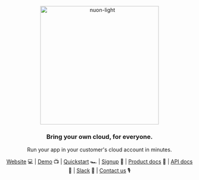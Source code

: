 <p align="center">
  <a href="https://www.nuon.co">
    <picture>
      <source
        media="(prefers-color-scheme: dark)"
        srcset="https://raw.githubusercontent.com/nuonco/nuonco/main/images/nuon_white.svg">
      <img alt="nuon-light"
           src="https://raw.githubusercontent.com/nuonco/nuonco/main/images/nuon_black.svg"
           width="318px"
           alt="Nuon logo" />
    </picture>
  </a>
</p>
<h3 align="center">Bring your own cloud, for everyone.</h3>
<p align="center">Run your app in your customer's cloud account in minutes.</p>

<p align="center">
<a href="https://www.nuon.co">Website</a> 💻
|
<a href="https://www.youtube.com/watch?v=ajYyrTTYmpc&t">Demo</a> 📺
|
<a href="https://docs.nuon.co/get-started/quickstart">Quickstart</a> 🏎
|
<a href="https://app.nuon.co">Signup</a> 🚀
|
<a href="https://docs.nuon.co">Product docs</a> 📗
|
<a href="https://ctl.prod.nuon.co/docs/index.html">API docs</a> 📘
|
<a href="https://join.slack.com/t/nuoncommunity/shared_invite/zt-1q323vw9z-C8ztRP~HfWjZx6AXi50VRA">Slack</a> 💬
|
<a href="mailto:team@nuon.co">Contact us</a> 🎙
</p>
